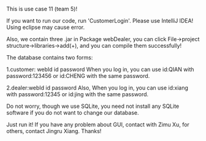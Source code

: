 This is use case 11 (team 5)!

If you want to run our code, run 'CustomerLogin'. Please use IntelliJ IDEA! Using eclipse may cause error.

Also, we contain three .jar in Package webDealer, you can click File->project structure->libraries->add(+), and you can compile them successfully!

The database contains two forms:

1.customer: webId id password
When you log in, you can use id:QIAN with password:123456 or id:CHENG with the same password.

2.dealer:webId id password
Also, When you log in, you can use id:xiang with password:12345 or id:jing with the same password.

Do not worry, though we use SQLite, you need not install any SQLite software if you do not want to change our database.

Just run it! If you have any problem about GUI, contact with Zimu Xu, for others, contact Jingru Xiang. Thanks!
